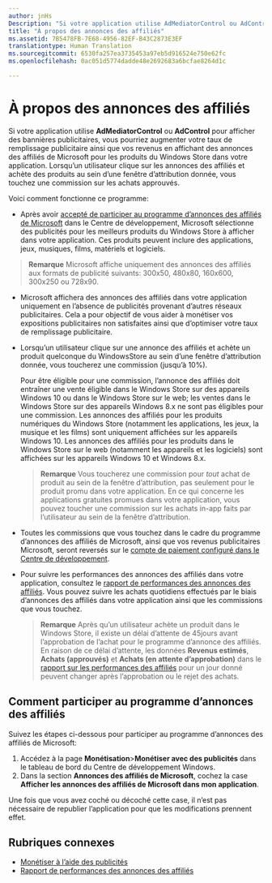 ```yaml
---
author: jnHs
Description: "Si votre application utilise AdMediatorControl ou AdControl pour afficher des bannières publicitaires, vous pourriez augmenter votre taux de remplissage publicitaire ainsi que vos revenus en affichant des annonces des affiliés de Microsoft dans votre application."
title: "À propos des annonces des affiliés"
ms.assetid: 7B5478FB-7E68-4956-82EF-B43C2873E3EF
translationtype: Human Translation
ms.sourcegitcommit: 6530fa257ea3735453a97eb5d916524e750e62fc
ms.openlocfilehash: 0ac051d5774dadde48e2692683a6bcfae8264d1c

---
```


# À propos des annonces des affiliés

Si votre application utilise **AdMediatorControl** ou **AdControl** pour afficher des bannières publicitaires, vous pourriez augmenter votre taux de remplissage publicitaire ainsi que vos revenus en affichant des annonces des affiliés de Microsoft pour les produits du Windows Store dans votre application. Lorsqu’un utilisateur clique sur les annonces des affiliés et achète des produits au sein d’une fenêtre d’attribution donnée, vous touchez une commission sur les achats approuvés.

Voici comment fonctionne ce programme:

* Après avoir [accepté de participer au programme d’annonces des affiliés de Microsoft](#how-to-opt-in-to-affiliate-ads) dans le Centre de développement, Microsoft sélectionne des publicités pour les meilleurs produits du Windows Store à afficher dans votre application. Ces produits peuvent inclure des applications, jeux, musiques, films, matériels et logiciels.

 > **Remarque** Microsoft affiche uniquement des annonces des affiliés aux formats de publicité suivants: 300x50, 480x80, 160x600, 300x250 ou 728x90.

* Microsoft affichera des annonces des affiliés dans votre application uniquement en l’absence de publicités provenant d’autres réseaux publicitaires. Cela a pour objectif de vous aider à monétiser vos expositions publicitaires non satisfaites ainsi que d’optimiser votre taux de remplissage publicitaire.
* Lorsqu’un utilisateur clique sur une annonce des affiliés et achète un produit quelconque du WindowsStore au sein d’une fenêtre d’attribution donnée, vous toucherez une commission (jusqu’à 10%). 
  
  Pour être éligible pour une commission, l’annonce des affiliés doit entraîner une vente éligible dans le Windows Store sur des appareils Windows 10 ou dans le Windows Store sur le web; les ventes dans le Windows Store sur des appareils Windows 8.x ne sont pas éligibles pour une commission. Les annonces des affiliés pour les produits numériques du Windows Store (notamment les applications, les jeux, la musique et les films) sont uniquement affichées sur les appareils Windows 10. Les annonces des affiliés pour les produits dans le Windows Store sur le web (notamment les appareils et les logiciels) sont affichées sur les appareils Windows 10 et Windows 8.x.

    > **Remarque** Vous toucherez une commission pour *tout* achat de produit au sein de la fenêtre d’attribution, pas seulement pour le produit promu dans votre application. En ce qui concerne les applications gratuites promues dans votre application, vous pouvez toucher une commission sur les achats in-app faits par l’utilisateur au sein de la fenêtre d’attribution.

* Toutes les commissions que vous touchez dans le cadre du programme d’annonces des affiliés de Microsoft, ainsi que vos revenus publicitaires Microsoft, seront reversés sur le [compte de paiement configuré dans le Centre de développement](setting-up-your-payout-account-and-tax-forms.md).
* Pour suivre les performances des annonces des affiliés dans votre application, consultez le [rapport de performances des annonces des affiliés](affiliates-performance-report.md). Vous pouvez suivre les achats quotidiens effectués par le biais d’annonces des affiliés dans votre application ainsi que les commissions que vous touchez.  

  > **Remarque** Après qu’un utilisateur achète un produit dans le Windows Store, il existe un délai d’attente de 45jours avant l’approbation de l’achat pour le programme d’annonce des affiliés. En raison de ce délai d’attente, les données **Revenus estimés**, **Achats (approuvés)** et **Achats (en attente d’approbation)** dans le [rapport sur les performances des affiliés](affiliates-performance-report.md) pour un jour donné peuvent changer après l’approbation ou le rejet des achats.

## Comment participer au programme d’annonces des affiliés

Suivez les étapes ci-dessous pour participer au programme d’annonces des affiliés de Microsoft:

1. Accédez à la page **Monétisation**&gt;**Monétiser avec des publicités** dans le tableau de bord du Centre de développement Windows.
2. Dans la section **Annonces des affiliés de Microsoft**, cochez la case **Afficher les annonces des affiliés de Microsoft dans mon application**.

Une fois que vous avez coché ou décoché cette case, il n’est pas nécessaire de republier l’application pour que les modifications prennent effet.


## Rubriques connexes


* [Monétiser à l’aide des publicités](monetize-with-ads.md)
* [Rapport de performances des annonces des affiliés](affiliates-performance-report.md)



<!--HONumber=Jun16_HO4-->


